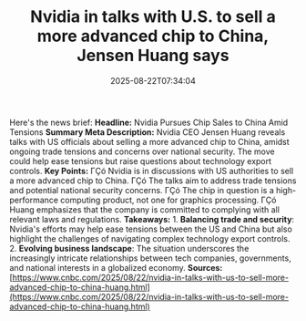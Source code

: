 ﻿---
title: "Nvidia in talks with U.S. to sell a more advanced chip to China, Jensen Huang says"
date: "2025-08-22T07:34:04"
category: "Markets"
summary: ""
slug: "nvidia in talks with us to sell a more advanced chip to chin"
source_urls:
  - "https://www.cnbc.com/2025/08/22/nvidia-in-talks-with-us-to-sell-more-advanced-chip-to-china-huang.html"
seo:
  title: "Nvidia in talks with U.S. to sell a more advanced chip to China, Jensen Huang says | Hash n Hedge"
  description: ""
  keywords: ["news", "markets", "brief"]
---
Here's the news brief:  **Headline:** Nvidia Pursues Chip Sales to China Amid Tensions  **Summary Meta Description:** Nvidia CEO Jensen Huang reveals talks with US officials about selling a more advanced chip to China, amidst ongoing trade tensions and concerns over national security. The move could help ease tensions but raise questions about technology export controls.  **Key Points:**  ΓÇó Nvidia is in discussions with US authorities to sell a more advanced chip to China. ΓÇó The talks aim to address trade tensions and potential national security concerns. ΓÇó The chip in question is a high-performance computing product, not one for graphics processing. ΓÇó Huang emphasizes that the company is committed to complying with all relevant laws and regulations.  **Takeaways:**  1. **Balancing trade and security**: Nvidia's efforts may help ease tensions between the US and China but also highlight the challenges of navigating complex technology export controls. 2. **Evolving business landscape**: The situation underscores the increasingly intricate relationships between tech companies, governments, and national interests in a globalized economy.  **Sources:** [https://www.cnbc.com/2025/08/22/nvidia-in-talks-with-us-to-sell-more-advanced-chip-to-china-huang.html](https://www.cnbc.com/2025/08/22/nvidia-in-talks-with-us-to-sell-more-advanced-chip-to-china-huang.html) 
